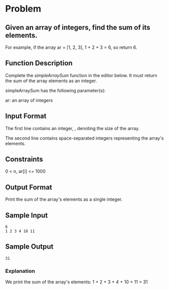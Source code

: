 # Problem

## Given an array of integers, find the sum of its elements.

For example, if the array ar = [1, 2, 3], 1 + 2 + 3 = 6, so return 6.

## Function Description

Complete the *simpleArraySum* function in the editor below. It must return the sum of the array elements as an integer.

simpleArraySum has the following parameter(s):

ar: an array of integers

## Input Format

The first line contains an integer, , denoting the size of the array.

The second line contains  space-separated integers representing the array's elements.

## Constraints
0 < n, ar[i] <= 1000

## Output Format

Print the sum of the array's elements as a single integer.

## Sample Input
```
6
1 2 3 4 10 11
```

## Sample Output
```
31
```

### Explanation

We print the sum of the array's elements: 1 + 2 + 3 + 4 + 10 + 11 = 31